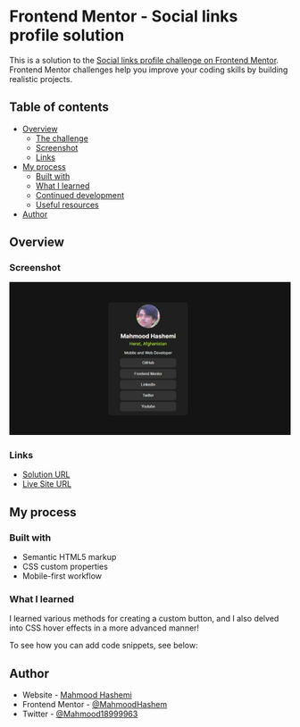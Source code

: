 # Frontend Mentor - Social links profile solution

This is a solution to the [Social links profile challenge on Frontend Mentor](https://www.frontendmentor.io/challenges/social-links-profile-UG32l9m6dQ). Frontend Mentor challenges help you improve your coding skills by building realistic projects. 

## Table of contents

- [Overview](#overview)
  - [The challenge](#the-challenge)
  - [Screenshot](#screenshot)
  - [Links](#links)
- [My process](#my-process)
  - [Built with](#built-with)
  - [What I learned](#what-i-learned)
  - [Continued development](#continued-development)
  - [Useful resources](#useful-resources)
- [Author](#author)



## Overview


### Screenshot

![](./assets/images/Screenshot_9-4-2024_2197_127.0.0.1.jpeg)



### Links

- [Solution URL](https://github.com/MahmoodHashem/Mentor-Challanges/tree/main/Social%20links%20profile)
- [Live Site URL](https://mahmoodhashem.github.io/Mentor-Challanges/Social%20links%20profile/index.html)

## My process

### Built with

- Semantic HTML5 markup
- CSS custom properties
- Mobile-first workflow


### What I learned
I learned various methods for creating a custom button, and I also delved into CSS hover effects in a more advanced manner!

To see how you can add code snippets, see below:





## Author

- Website - [Mahmood Hashemi](https://t.me/shahmahmood)
- Frontend Mentor - [@MahmoodHashem](https://www.frontendmentor.io/profile/MahmoodHasheme/yourusername)
- Twitter - [@Mahmood18999963](https://twitter.com/Mahmood18999963)


